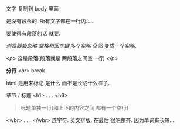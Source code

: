 
文字 复制到 body 里面 


是没有段落的. 所有文字都在一行内.....

要使得有段落的话 就要.


*浏览器会忽略 空格和回车键*
多个空格 全部 变成一个空格.




*\<p\>*
这是段落(段落就是 两段落之间空一行)
*\</p\>*



**分行**  *\<br\>*    break




html 是用来标记  是什么 而不是长成什么样子.




章节 / 标题   \<h1\> . . . \<h6\>

> 标题单独一行(和上下的内容之间 都有一个空行)



\<wbr\>   . . . \</wbr\>
连字符.     英文排版. 在最后 很吧整齐. 因为单词有长短...









